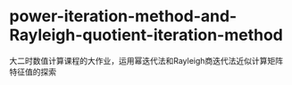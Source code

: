 # power-iteration-method-and-Rayleigh-quotient-iteration-method
大二时数值计算课程的大作业，运用幂迭代法和Rayleigh商迭代法近似计算矩阵特征值的探索
